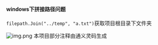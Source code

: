 #### windows下拼接路径问题
`filepath.Join("../temp", "a.txt")`获取项目根目录下文件夹

![img.png](img.png)
本项目部分注释由通义灵码生成